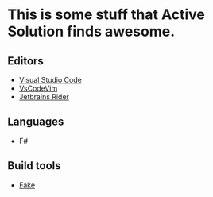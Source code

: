 # This is some stuff that Active Solution finds awesome.

## Editors
- [Visual Studio Code](https://code.visualstudio.com/)
- [VsCodeVim](https://github.com/VSCodeVim/Vim)
- [Jetbrains Rider](https://www.jetbrains.com/rider/)


## Languages
- F#

## Build tools
- [Fake](https://fake.build/)
